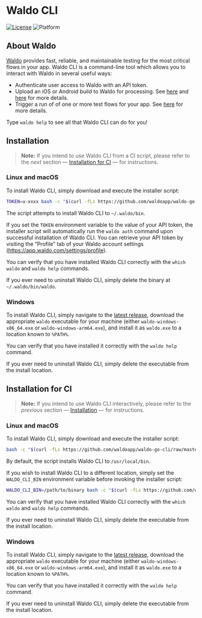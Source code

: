 # Waldo CLI

[![License](https://img.shields.io/badge/license-MIT-000000.svg?style=flat)][license]
![Platform](https://img.shields.io/badge/platform-Linux%20|%20macOS%20|%20Windows-lightgrey.svg?style=flat)

## About Waldo

[Waldo](https://www.waldo.com) provides fast, reliable, and maintainable testing for the most critical flows in your app. Waldo CLI is a command-line tool which allows you to interact with Waldo in several useful ways:

- Authenticate user access to Waldo with an API token.
- Upload an iOS or Android build to Waldo for processing. See [here](https://docs.waldo.com/docs/ios-uploading-your-simulator-build-to-waldo) and [here](https://docs.waldo.com/docs/android-uploading-your-emulator-build-to-waldo) for more details.
- Trigger a run of of one or more test flows for your app. See [here](https://docs.waldo.com/docs/ci-run) for more details.

Type `waldo help` to see all that Waldo CLI can do for you!

## Installation

> **Note:** If you intend to use Waldo CLI from a CI script, please refer to the _next_ section — [Installation for CI](#installation-for-ci) — for instructions.

### Linux and macOS

To install Waldo CLI, simply download and execute the installer script:

```bash
TOKEN=u-xxxx bash -c "$(curl -fLs https://github.com/waldoapp/waldo-go-cli/raw/master/install.sh)"
```

The script attempts to install Waldo CLI to `~/.waldo/bin`.

If you set the `TOKEN` environment variable to the value of your API token, the installer script will automatically run the `waldo auth` command upon successful installation of Waldo CLI. You can retrieve your API token by visiting the “Profile” tab of your Waldo account settings (https://app.waldo.com/settings/profile).

You can verify that you have installed Waldo CLI correctly with the `which waldo` and `waldo help` commands.

If you ever need to uninstall Waldo CLI, simply delete the binary at `~/.waldo/bin/waldo`.

### Windows

To install Waldo CLI, simply navigate to the [latest release](https://github.com/waldoapp/waldo-go-cli/releases/latest), download the appropriate `waldo` executable for your machine (either `waldo-windows-x86_64.exe` or `waldo-windows-arm64.exe`), and install it as `waldo.exe` to a location known to `%PATH%`.

You can verify that you have installed it correctly with the `waldo help` command.

If you ever need to uninstall Waldo CLI, simply delete the executable from the install location.

## Installation for CI

> **Note:** If you intend to use Waldo CLI interactively, please refer to the _previous_ section — [Installation](#installation) — for instructions.

### Linux and macOS

To install Waldo CLI, simply download and execute the installer script:

```bash
bash -c "$(curl -fLs https://github.com/waldoapp/waldo-go-cli/raw/master/install-waldo.sh)"
```

By default, the script installs Waldo CLI to `/usr/local/bin`.

If you wish to install Waldo CLI to a different location, simply set the `WALDO_CLI_BIN` environment variable before invoking the installer script:

```bash
WALDO_CLI_BIN=/path/to/binary bash -c "$(curl -fLs https://github.com/waldoapp/waldo-go-cli/raw/master/install-waldo.sh)"
```

You can verify that you have installed Waldo CLI correctly with the `which waldo` and `waldo help` commands.

If you ever need to uninstall Waldo CLI, simply delete the executable from the install location.

### Windows

To install Waldo CLI, simply navigate to the [latest release](https://github.com/waldoapp/waldo-go-cli/releases/latest), download the appropriate `waldo` executable for your machine (either `waldo-windows-x86_64.exe` or `waldo-windows-arm64.exe`), and install it as `waldo.exe` to a location known to `%PATH%`.

You can verify that you have installed it correctly with the `waldo help` command.

If you ever need to uninstall Waldo CLI, simply delete the executable from the install location.

[license]:  https://github.com/waldoapp/waldo-go-cli/blob/master/LICENSE
